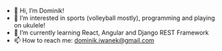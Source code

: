 - 👋 Hi, I’m Dominik!
- 👀 I’m interested in sports (volleyball mostly), programming and playing on ukulele! 
- 🌱 I’m currently learning React, Angular and Django REST Framework
- 📫 How to reach me: dominik.iwanek@gmail.com
